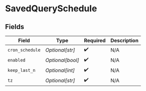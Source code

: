 # SavedQuerySchedule


## Fields

| Field              | Type               | Required           | Description        |
| ------------------ | ------------------ | ------------------ | ------------------ |
| `cron_schedule`    | *Optional[str]*    | :heavy_check_mark: | N/A                |
| `enabled`          | *Optional[bool]*   | :heavy_check_mark: | N/A                |
| `keep_last_n`      | *Optional[int]*    | :heavy_check_mark: | N/A                |
| `tz`               | *Optional[str]*    | :heavy_check_mark: | N/A                |